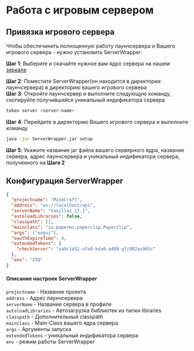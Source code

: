 # Работа с игровым сервером

## Привязка игрового сервера

Чтобы обеспечинить полноценную работу лаунчсервера и Вашего игрового сервера - нужно установить ServerWrapper.

**Шаг 1**: Выберите и скачайте нужное вам ядро сервера на нашем [зеркале](https://mirror.gravit-launcher.ru)

**Шаг 2**: Поместите ServerWrapper(он находится в директории лаунчсервера) в директорию вашего игрового сервера  
**Шаг 3**: Откройте лаунчсервер и выполните следующую команду, скопируйте получившийся уникальный индификатора сервера

```bash
token server <server-name>
```

**Шаг 4**: Перейдите в директорию Вашего игрового сервера и выполните команду

 ```bash
java -jar ServerWrapper.jar setup
```

**Шаг 5**: Укажите название jar файла вашего серверного ядра, название сервера, адрес лаунчсервера и уникальный индификатора сервера, полученного на **Шаге 2**

## Конфигурация ServerWrapper

```json
{
  "projectname": "MineCraft",
  "address": "ws://localhost/api",
  "serverName": "Vanilla1.17.1",
  "autoloadLibraries": false,
  "classpath": [],
  "mainclass": "io.papermc.paperclip.Paperclip",
  "args": ["nogui"],
  "oauthExpireTime": 0,
  "extendedTokens": {
    "checkServer": "sa9c1a52-ufa9-kda6-a488-gfr802av905c"
  },
  "env": "STD"
}
```

#### Описание настроек ServerWrapper

`projectname` - Название проекта  
`address` - Адрес лаунчсервера  
`serverName` - Название сервера в профиле  
`autoloadLibraries` - Автозагрузка библиотек из папки libraries  
`classpath` - Дополнительный classpath  
`mainclass` - Main-Class вашего ядра сервера  
`args` - Аргументы запуска  
`extendedTokens` - уникальный индификатора сервера  
`env` - режим работы ServerWrapper  
